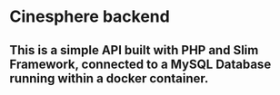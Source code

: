 # Cinesphere backend

## This is a simple API built with PHP and Slim Framework, connected to a MySQL Database running within a docker container.
